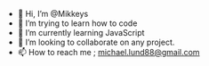 - 👋 Hi, I’m @Mikkeys
- 👀 I’m trying to learn how to code
- 🌱 I’m currently learning JavaScript
- 💞️ I’m looking to collaborate on any project.
- 📫 How to reach me ; michael.lund88@gmail.com

<!---
Mikkeys/Mikkeys is a ✨ special ✨ repository because its `README.md` (this file) appears on your GitHub profile.
You can click the Preview link to take a look at your changes.
--->
